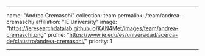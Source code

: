 ---

name: "Andrea Cremaschi"
collection: team
permalink: /team/andrea-cremaschi/
affiliation: "IE University"
image: "https://ieresearchdatalab.github.io/KAN4Met/images/team/andrea-cremaschi.png"
profile: "https://www.ie.edu/es/universidad/acerca-de/claustro/andrea-cremaschi/"
priority: 1

---